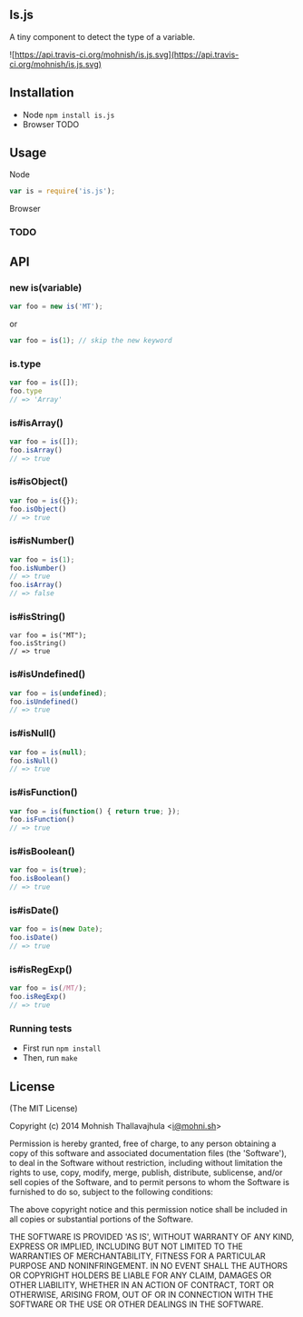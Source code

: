## Is.js

A tiny component to detect the type of a variable.

![https://api.travis-ci.org/mohnish/is.js.svg](https://api.travis-ci.org/mohnish/is.js.svg)

## Installation

- Node `npm install is.js`
- Browser TODO

## Usage

Node

```js
var is = require('is.js');
```

Browser

### TODO

## API

### new is(variable)

```js
var foo = new is('MT');
```

or

```js
var foo = is(1); // skip the new keyword
```

### is.type

```js
var foo = is([]);
foo.type
// => 'Array'
```

### is#isArray()

```js
var foo = is([]);
foo.isArray()
// => true
```

### is#isObject()

```js
var foo = is({});
foo.isObject()
// => true
```

### is#isNumber()

```js
var foo = is(1);
foo.isNumber()
// => true
foo.isArray()
// => false
```

### is#isString()
```
var foo = is("MT");
foo.isString()
// => true
```

### is#isUndefined()

```js
var foo = is(undefined);
foo.isUndefined()
// => true
```

### is#isNull()

```js
var foo = is(null);
foo.isNull()
// => true
```

### is#isFunction()

```js
var foo = is(function() { return true; });
foo.isFunction()
// => true
```

### is#isBoolean()

```js
var foo = is(true);
foo.isBoolean()
// => true
```

### is#isDate()

```js
var foo = is(new Date);
foo.isDate()
// => true
```

### is#isRegExp()

```js
var foo = is(/MT/);
foo.isRegExp()
// => true
```

### Running tests

- First run `npm install`
- Then, run `make`

## License

(The MIT License)

Copyright (c) 2014 Mohnish Thallavajhula &lt;i@mohni.sh&gt;

Permission is hereby granted, free of charge, to any person obtaining
a copy of this software and associated documentation files (the
'Software'), to deal in the Software without restriction, including
without limitation the rights to use, copy, modify, merge, publish,
distribute, sublicense, and/or sell copies of the Software, and to
permit persons to whom the Software is furnished to do so, subject to
the following conditions:

The above copyright notice and this permission notice shall be
included in all copies or substantial portions of the Software.

THE SOFTWARE IS PROVIDED 'AS IS', WITHOUT WARRANTY OF ANY KIND,
EXPRESS OR IMPLIED, INCLUDING BUT NOT LIMITED TO THE WARRANTIES OF
MERCHANTABILITY, FITNESS FOR A PARTICULAR PURPOSE AND NONINFRINGEMENT.
IN NO EVENT SHALL THE AUTHORS OR COPYRIGHT HOLDERS BE LIABLE FOR ANY
CLAIM, DAMAGES OR OTHER LIABILITY, WHETHER IN AN ACTION OF CONTRACT,
TORT OR OTHERWISE, ARISING FROM, OUT OF OR IN CONNECTION WITH THE
SOFTWARE OR THE USE OR OTHER DEALINGS IN THE SOFTWARE.
